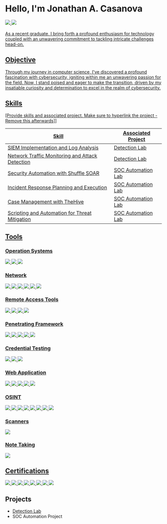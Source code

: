 # Hello, I'm Jonathan A. Casanova
<div>
<a href="https://www.linkedin.com/in/jonathan-a-casanova/" target="_blank"><img src="https://img.shields.io/badge/-LinkedIn-0072b1?&style=for-the-badge&logo=linkedin&logoColor=white" /> </a>
<a href="https://tryhackme.com/p/Astute" target="_blank"><img src="https://img.shields.io/badge/-TryHackMe-F04923?&style=for-the-badge" />
</div>
<br>
As a recent graduate, I bring forth a profound enthusiasm for technology coupled with an unwavering commitment to tackling intricate challenges head-on.

## Objective

Through my journey in computer science, I've discovered a profound fascination with cybersecurity, igniting within me an unwavering passion for the field. Now, I stand poised and eager to make the transition, driven by my insatiable curiosity and determination to excel in the realm of cybersecurity.

## Skills
[Provide skills and associated project. Make sure to hyperlink the project - Remove this afterwards]]

| Skill                                         | Associated Project         |
|-----------------------------------------------|----------------------------|
| SIEM Implementation and Log Analysis          | <a href="https://github.com/GitSavior/Detection-Lab/tree/main">Detection Lab</a>|
| Network Traffic Monitoring and Attack Detection | <a href="https://google.com">Detection Lab</a>|
| Security Automation with Shuffle SOAR         | SOC Automation Lab|
| Incident Response Planning and Execution      | SOC Automation Lab|
| Case Management with TheHive                  | SOC Automation Lab|
| Scripting and Automation for Threat Mitigation | SOC Automation Lab|

## Tools

### Operation Systems
<div>
    <img src="https://img.shields.io/badge/-Windows-0078D6?&style=for-the-badge&logo=Windows&logoColor=white" />
    <img src="https://img.shields.io/badge/-Kali_Linux-557C94?style=for-the-badge&logo=Kali-Linux&logoColor=white" />
    <img src="https://img.shields.io/badge/-MacOS-000000?&style=for-the-badge&logo=Apple&logoColor=white" />
</div>

### Network
<div>
    <img src="https://img.shields.io/badge/-Wireshark-1679A7?&style=for-the-badge&logo=Wireshark&logoColor=white" />
    <img src="https://img.shields.io/badge/-Nmap-4B1248?&style=for-the-badge&logo=Nmap&logoColor=white" />
    <img src="https://img.shields.io/badge/-Hydra-FF4500?&style=for-the-badge" />
    <img src="https://img.shields.io/badge/-Ping-00FF00?&style=for-the-badge" />
    <img src="https://img.shields.io/badge/-FoxyProxy-FF6600?&style=for-the-badge" />
    <img src="https://img.shields.io/badge/-ProxyChains-00A4EF?&style=for-the-badge" />
</div>

### Remote Access Tools
<div>
<img src="https://img.shields.io/badge/-SSH-000000?&style=for-the-badge" />
<img src="https://img.shields.io/badge/-Netcat-000000?&style=for-the-badge" />
<img src="https://img.shields.io/badge/-Telnet-1F497D?&style=for-the-badge" />
<img src="https://img.shields.io/badge/-RDP-0078D7?&style=for-the-badge" />
</div>

### Penetrating Framework
<div>
<img src="https://img.shields.io/badge/-Metasploit-ED1C24?&style=for-the-badge" />
<img src="https://img.shields.io/badge/-WinPEAS-00A4EF?&style=for-the-badge" />
<img src="https://img.shields.io/badge/-PrivescCheck-FF5733?&style=for-the-badge" />
<img src="https://img.shields.io/badge/-WES--NG-FF4500?&style=for-the-badge" />
<img src="https://img.shields.io/badge/-LINPEAS-32CD32?&style=for-the-badge" />
</div>

### Credential Testing
<div>
<img src="https://img.shields.io/badge/-John_The_Ripper-FF6600?&style=for-the-badge" />
    <img src="https://img.shields.io/badge/-Hashcat-77428D?&style=for-the-badge" />
    <img src="https://img.shields.io/badge/-hash--id-6A5D7B?&style=for-the-badge" />
</div>

### Web Application
<div>
<img src="https://img.shields.io/badge/-Burp_Suite-FF4500?&style=for-the-badge" />
<img src="https://img.shields.io/badge/-Gobuster-FF4500?&style=for-the-badge" />
<img src="https://img.shields.io/badge/-OWASP%20ZAP-1488C6?&style=for-the-badge" />   
<img src="https://img.shields.io/badge/-SQLmap-000000?&style=for-the-badge" /> 
<img src="https://img.shields.io/badge/-DirBuster-FF4500?&style=for-the-badge" /> 
</div>

### OSINT
<div>
<img src="https://img.shields.io/badge/-Wappalyzer-FF5E3A?&style=for-the-badge" />
<img src="https://img.shields.io/badge/-WHOIS-00A4EF?&style=for-the-badge" />
<img src="https://img.shields.io/badge/-DIG-FF4500?&style=for-the-badge" />
    <img src="https://img.shields.io/badge/-Traceroute-FF4500?&style=for-the-badge" />
    <img src="https://img.shields.io/badge/-Nslookup-007FFF?&style=for-the-badge" />
    <img src="https://img.shields.io/badge/-Host-00A4EF?&style=for-the-badge" />
    <img src="https://img.shields.io/badge/-Shodan-FF0000?&style=for-the-badge" />
    <img src="https://img.shields.io/badge/-Recon--ng-FF4500?&style=for-the-badge" />
</div>

### Scanners
<div>
     <img src="https://img.shields.io/badge/-OPEN_VAS-007ACC?&style=for-the-badge" />
</div>

### Note Taking
<div>
     <img src="https://img.shields.io/badge/-Cherrytree-FF007F?&style=for-the-badge" />
</div>

## Certifications
<div>
<a href="https://www.credly.com/badges/f5cc119f-66ee-4e19-bd14-4a164da66599" target="_blank"><img src="https://img.shields.io/badge/-PENTEST%2B-00BFFF?&style=for-the-badge&logo=CompTIA&logoColor=white" /> </a>
<a href="https://www.credly.com/badges/90288a7b-b8e2-4d8d-8732-6d3392785abe" target="_blank"><img src="https://img.shields.io/badge/-CYSA%2B-00549D?&style=for-the-badge&logo=CompTIA&logoColor=white" /> </a>
<a href="https://www.credly.com/badges/03bb5f2f-ccf9-49db-8916-339ab639dbe6" target="_blank"><img src="https://img.shields.io/badge/-Project%2B-0054a5?&style=for-the-badge&logo=CompTIA&logoColor=white" /> </a>
<a href="https://www.credly.com/badges/e2355ae8-83a7-4273-9456-a8376f9b4f17" target="_blank"><img src="https://img.shields.io/badge/-Security%2B-004194?&style=for-the-badge&logo=CompTIA&logoColor=white" /> </a>
<a href="https://www.credly.com/badges/809cbbed-e859-456a-ac1a-0bae3b135e00" target="_blank"><img src="https://img.shields.io/badge/-Network%2B-006699?&style=for-the-badge&logo=CompTIA&logoColor=white" /> </a>
<a href="https://www.credly.com/badges/b9ff27b1-dfe1-4ddb-bd98-65159ac44bed" target="_blank"><img src="https://img.shields.io/badge/-A%2B-0057B8?&style=for-the-badge&logo=CompTIA&logoColor=white" /> </a>
<a href="https://www.credly.com/badges/7f7f8332-3899-4a7c-b488-2048fef6d4d1" target="_blank"><img src="https://img.shields.io/badge/-Associate%20of%20ISC2-0066cc?&style=for-the-badge&logo=ISC2&logoColor=white" /> </a>
<a href="https://drive.google.com/file/d/14mXB1TftzF-mqv9zCAkwDNOoA8P1Asar/view" target="_blank"><img src="https://img.shields.io/badge/-ITIL%20Foundation-6F4E37?&style=for-the-badge&logo=ITIL&logoColor=white" /> </a>
</div>

## Projects
- <a href="https://github.com/GitSavior/Detection-Lab/tree/main">Detection Lab</a>
- SOC Automation Project
